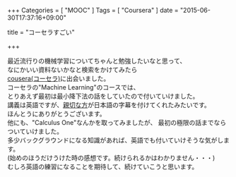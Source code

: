 +++
Categories = [ "MOOC" ]
Tags = [ "Coursera" ]
date = "2015-06-30T17:37:16+09:00"

title = "コーセラすごい"

+++

最近流行りの機械学習についてちゃんと勉強したいなと思って、<br>
なにかいい資料ないかなと検索をかけてみたら<br>
<a href="https://www.coursera.org/" target="_blank">cousera(コーセラ)</a>に出会いました。<br>
コーセラの"Machine Learning"のコースでは、<br>
とりあえず最初は最小降下法の話をしていたので付いていけました。<br>
講義は英語ですが、<a href="http://karino2.livejournal.com/246001.html" target="_brank">親切な方</a>が日本語の字幕を付けてくれたみたいです。<br>
ほんとうにありがとうございます。<br>
他にも、"Calculus One"なんかを取ってみましたが、
最初の極限の話までならついていけました。<br>
多少バックグラウンドになる知識があれば、英語でも付いていけそうな気がします。<br>
(始めのほうだけうけた時の感想です。続けられるかはわかりません・・・)<br>
むしろ英語の練習になることを期待して、続けていこうと思います。

